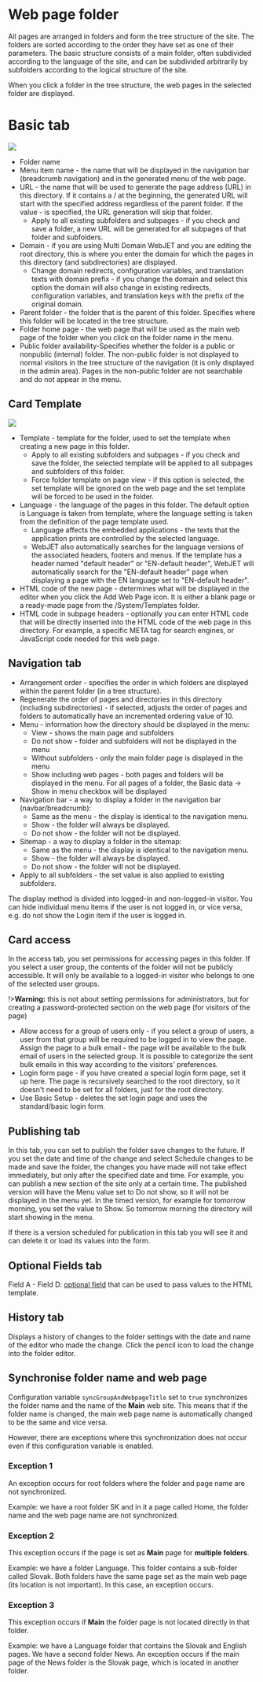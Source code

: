# Web page folder

All pages are arranged in folders and form the tree structure of the site. The folders are sorted according to the order they have set as one of their parameters. The basic structure consists of a main folder, often subdivided according to the language of the site, and can be subdivided arbitrarily by subfolders according to the logical structure of the site.

When you click a folder in the tree structure, the web pages in the selected folder are displayed.

# Basic tab

![](../../frontend/examples/template-bare/group-editor.png)

- Folder name
- Menu item name - the name that will be displayed in the navigation bar (breadcrumb navigation) and in the generated menu of the web page.
- URL - the name that will be used to generate the page address (URL) in this directory. If it contains a / at the beginning, the generated URL will start with the specified address regardless of the parent folder. If the value - is specified, the URL generation will skip that folder.
  - Apply to all existing subfolders and subpages - if you check and save a folder, a new URL will be generated for all subpages of that folder and subfolders.
- Domain - if you are using Multi Domain WebJET and you are editing the root directory, this is where you enter the domain for which the pages in this directory (and subdirectories) are displayed.
  - Change domain redirects, configuration variables, and translation texts with domain prefix - if you change the domain and select this option the domain will also change in existing redirects, configuration variables, and translation keys with the prefix of the original domain.
- Parent folder - the folder that is the parent of this folder. Specifies where this folder will be located in the tree structure.
- Folder home page - the web page that will be used as the main web page of the folder when you click on the folder name in the menu.
- Public folder availability-Specifies whether the folder is a public or nonpublic (internal) folder. The non-public folder is not displayed to normal visitors in the tree structure of the navigation (it is only displayed in the admin area). Pages in the non-public folder are not searchable and do not appear in the menu.

## Card Template

![](../../frontend/examples/template-bare/group-editor-temp.png)

- Template - template for the folder, used to set the template when creating a new page in this folder.
  - Apply to all existing subfolders and subpages - if you check and save the folder, the selected template will be applied to all subpages and subfolders of this folder.
  - Force folder template on page view - if this option is selected, the set template will be ignored on the web page and the set template will be forced to be used in the folder.
- Language - the language of the pages in this folder. The default option is Language is taken from template, where the language setting is taken from the definition of the page template used.
  - Language affects the embedded applications - the texts that the application prints are controlled by the selected language.
  - WebJET also automatically searches for the language versions of the associated headers, footers and menus. If the template has a header named "default header" or "EN-default header", WebJET will automatically search for the "EN-default header" page when displaying a page with the EN language set to "EN-default header".
- HTML code of the new page - determines what will be displayed in the editor when you click the Add Web Page icon. It is either a blank page or a ready-made page from the /System/Templates folder.
- HTML code in subpage headers - optionally you can enter HTML code that will be directly inserted into the HTML code of the web page in this directory. For example, a specific META tag for search engines, or JavaScript code needed for this web page.

## Navigation tab

- Arrangement order - specifies the order in which folders are displayed within the parent folder (in a tree structure).
- Regenerate the order of pages and directories in this directory (including subdirectories) - if selected, adjusts the order of pages and folders to automatically have an incremented ordering value of 10.
- Menu - information how the directory should be displayed in the menu:
  - View - shows the main page and subfolders
  - Do not show - folder and subfolders will not be displayed in the menu
  - Without subfolders - only the main folder page is displayed in the menu
  - Show including web pages - both pages and folders will be displayed in the menu. For all pages of a folder, the Basic data -> Show in menu checkbox will be displayed
- Navigation bar - a way to display a folder in the navigation bar (navbar/breadcrumb):
  - Same as the menu - the display is identical to the navigation menu.
  - Show - the folder will always be displayed.
  - Do not show - the folder will not be displayed.
- Sitemap - a way to display a folder in the sitemap:
  - Same as the menu - the display is identical to the navigation menu.
  - Show - the folder will always be displayed.
  - Do not show - the folder will not be displayed.
- Apply to all subfolders - the set value is also applied to existing subfolders.

The display method is divided into logged-in and non-logged-in visitor. You can hide individual menu items if the user is not logged in, or vice versa, e.g. do not show the Login item if the user is logged in.

## Card access

In the access tab, you set permissions for accessing pages in this folder. If you select a user group, the contents of the folder will not be publicly accessible. It will only be available to a logged-in visitor who belongs to one of the selected user groups.

!>**Warning:** this is not about setting permissions for administrators, but for creating a password-protected section on the web page (for visitors of the page)
- Allow access for a group of users only - if you select a group of users, a user from that group will be required to be logged in to view the page. Assign the page to a bulk email - the page will be available to the bulk email of users in the selected group. It is possible to categorize the sent bulk emails in this way according to the visitors' preferences.
- Login form page - if you have created a special login form page, set it up here. The page is recursively searched to the root directory, so it doesn't need to be set for all folders, just for the root directory.
- Use Basic Setup - deletes the set login page and uses the standard/basic login form.

## Publishing tab

In this tab, you can set to publish the folder save changes to the future. If you set the date and time of the change and select Schedule changes to be made and save the folder, the changes you have made will not take effect immediately, but only after the specified date and time. For example, you can publish a new section of the site only at a certain time. The published version will have the Menu value set to Do not show, so it will not be displayed in the menu yet. In the timed version, for example for tomorrow morning, you set the value to Show. So tomorrow morning the directory will start showing in the menu.

If there is a version scheduled for publication in this tab you will see it and can delete it or load its values into the form.

## Optional Fields tab

Field A - Field D: [optional field](../../frontend/webpages/customfields/README.md) that can be used to pass values to the HTML template.

## History tab

Displays a history of changes to the folder settings with the date and name of the editor who made the change. Click the pencil icon to load the change into the folder editor.

## Synchronise folder name and web page

Configuration variable `syncGroupAndWebpageTitle` set to `true` synchronizes the folder name and the name of the **Main** web site. This means that if the folder name is changed, the main web page name is automatically changed to be the same and vice versa.

However, there are exceptions where this synchronization does not occur even if this configuration variable is enabled.

### Exception 1

An exception occurs for root folders where the folder and page name are not synchronized.

Example: we have a root folder SK and in it a page called Home, the folder name and the web page name are not synchronized.

### Exception 2

This exception occurs if the page is set as **Main** page for **multiple folders**.

Example: we have a folder Language. This folder contains a sub-folder called Slovak. Both folders have the same page set as the main web page (its location is not important). In this case, an exception occurs.

### Exception 3

This exception occurs if **Main** the folder page is not located directly in that folder.

Example: we have a Language folder that contains the Slovak and English pages. We have a second folder News. An exception occurs if the main page of the News folder is the Slovak page, which is located in another folder.
